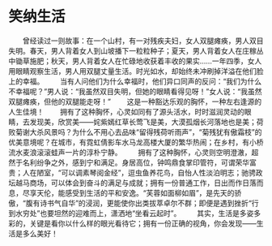 # 笑纳生活
　　曾经读过一则故事：在一个山村，有一对残疾夫妇，女人双腿瘫痪，男人双目失明。春天，男人背着女人到山坡播下一粒粒种子；夏天，男人背着女人在庄稼丛中锄草施肥；秋天，男人背着女人在忙碌地收获着丰收的果实……一年四季，女人用眼睛观察生活，男人用双腿丈量生活。时光如水，却始终未冲刷掉洋溢在他们脸上的幸福。 
　　当有人问他们为什么幸福时，他们异口同声的反问：“我们为什么不幸福呢？”男人说：“我虽然双目失明，但她的眼睛看得见呀！”女人说：“我虽然双腿瘫痪，但他的双腿能走呀！” 
　　这是一种豁达乐观的胸怀，一种左右逢源的人生佳境！ 
　　拥有了这种胸怀，心灵如同有了源头活水，时时滋润灵动的眼睛，去发现美，欣赏美——姹紫嫣红草长莺飞是美，大漠孤烟长河落地也是美；荷败菊谢大杀风景吗？为什么不用心去品味“留得残荷听雨声”，“菊残犹有傲霜枝”的优美意境呢？在城市，有霓虹倩影车水马龙高楼大厦的繁华热闹；在乡村，有小桥流水麦浪滚滚蛙声一片的淳朴宁静。 
　　拥有了这种胸怀，心灵则空明澄澈，超然于名利纷争之外，感到宁和满足。身居高位，钟鸣鼎食掌印管符，可谓荣华富贵；人在陋室，“可以调素琴阅金经”，逗虫鱼养花鸟，自怡人性淡泊明志；驰骋政坛越马商场，可以体会到奋斗的满足与成就；拥有一份普通工作，日出而作日落而息，尽享天伦，能感受到生活的平和安逸。“芙蓉如面柳如眉”，是先天的骄傲，“腹有诗书气自华”的浸润，更能使你出类拔萃卓尔不群；即便是遇到挫折“行到水穷处”也要坦然的迎难而上，潇洒地“坐看云起时”。 
　　其实，生活是多姿多彩的，关键是看你以什么样的眼光看待它；拥有一份正确的视角，你会发现——生活是多么美好！
 